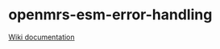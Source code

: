 # openmrs-esm-error-handling

[Wiki documentation](https://wiki.openmrs.org/display/projects/openmrs-esm-error-handling)
